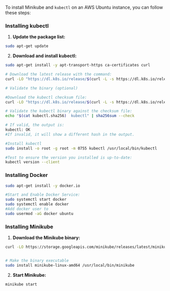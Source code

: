 To install Minikube and `kubectl` on an AWS Ubuntu instance, you can follow these steps:

### Installing kubectl

1. **Update the package list:**

```bash
sudo apt-get update
```

2. **Download and install kubectl:**

```bash
sudo apt-get install -y apt-transport-https ca-certificates curl

# Download the latest release with the command:
curl -LO "https://dl.k8s.io/release/$(curl -L -s https://dl.k8s.io/release/stable.txt)/bin/linux/amd64/kubectl"

# Validate the binary (optional)

#Download the kubectl checksum file:
curl -LO "https://dl.k8s.io/release/$(curl -L -s https://dl.k8s.io/release/stable.txt)/bin/linux/amd64/kubectl.sha256"

# Validate the kubectl binary against the checksum file:
echo "$(cat kubectl.sha256)  kubectl" | sha256sum --check

# If valid, the output is:
kubectl: OK
#If invalid, it will show a different hash in the output.

#Install kubectl
sudo install -o root -g root -m 0755 kubectl /usr/local/bin/kubectl

#Test to ensure the version you installed is up-to-date:
kubectl version --client
```
### Installing Docker
```bash
sudo apt-get install -y docker.io

#Start and Enable Docker Service:
sudo systemctl start docker
sudo systemctl enable docker
#Add docker user to 
sudo usermod -aG docker ubuntu

```


### Installing Minikube

1. **Download the Minikube binary:**

```bash
curl -LO https://storage.googleapis.com/minikube/releases/latest/minikube-linux-amd64


# Make the binary executable
sudo install minikube-linux-amd64 /usr/local/bin/minikube
```

2. **Start Minikube:**

```
minikube start 
```

